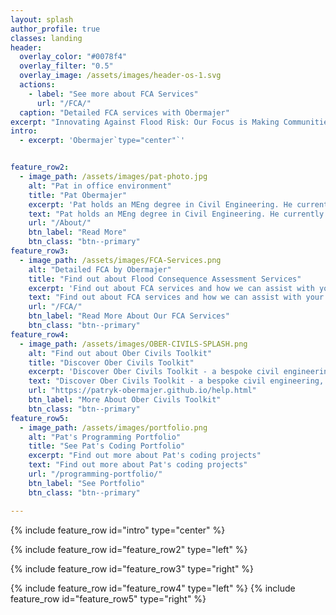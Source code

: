 ```yaml
---
layout: splash
author_profile: true
classes: landing
header:
  overlay_color: "#0078f4"
  overlay_filter: "0.5"
  overlay_image: /assets/images/header-os-1.svg
  actions:
    - label: "See more about FCA Services"
      url: "/FCA/"
  caption: "Detailed FCA services with Obermajer"
excerpt: "Innovating Against Flood Risk: Our Focus is Making Communities Safer from Flooding."
intro: 
  - excerpt: 'Obermajer`type="center"`'


feature_row2:
  - image_path: /assets/images/pat-photo.jpg
    alt: "Pat in office environment"
    title: "Pat Obermajer"
    excerpt: 'Pat holds an MEng degree in Civil Engineering. He currently works as a civil engineer and flood risk consultant. His specialities include: \n - Flood Consequence Assessments \n - Civil Engineering Design \n - Programming, Data, GIS, and creating bespoke software tools'
    text: "Pat holds an MEng degree in Civil Engineering. He currently works as a civil engineer and a flood risk consultant. His specialities include: \n - Flood Consequence Assessments \n - Civil Engineering Design \n - Programming, Data, GIS, and creating bespoke software tools"
    url: "/About/"
    btn_label: "Read More"
    btn_class: "btn--primary"
feature_row3:
  - image_path: /assets/images/FCA-Services.png
    alt: "Detailed FCA by Obermajer"
    title: "Find out about Flood Consequence Assessment Services"
    excerpt: 'Find out about FCA services and how we can assist with your project`'
    text: "Find out about FCA services and how we can assist with your project"
    url: "/FCA/"
    btn_label: "Read More About Our FCA Services"
    btn_class: "btn--primary"
feature_row4:
  - image_path: /assets/images/OBER-CIVILS-SPLASH.png
    alt: "Find out about Ober Civils Toolkit"
    title: "Discover Ober Civils Toolkit"
    excerpt: 'Discover Ober Civils Toolkit - a bespoke civil engineering, earthworks, and drainage design tool for AutoCAD'
    text: "Discover Ober Civils Toolkit - a bespoke civil engineering, earthworks, and drainage design tool for AutoCAD"
    url: "https://patryk-obermajer.github.io/help.html"
    btn_label: "More About Ober Civils Toolkit"
    btn_class: "btn--primary"
feature_row5:
  - image_path: /assets/images/portfolio.png
    alt: "Pat's Programming Portfolio"
    title: "See Pat's Coding Portfolio"
    excerpt: "Find out more about Pat's coding projects"
    text: "Find out more about Pat's coding projects"
    url: "/programming-portfolio/"
    btn_label: "See Portfolio"
    btn_class: "btn--primary"

---
```

{% include feature_row id="intro" type="center" %}
<!-- 
{% include feature_row %} -->

{% include feature_row id="feature_row2" type="left" %}

{% include feature_row id="feature_row3" type="right" %}

{% include feature_row id="feature_row4" type="left" %}
{% include feature_row id="feature_row5" type="right" %}

